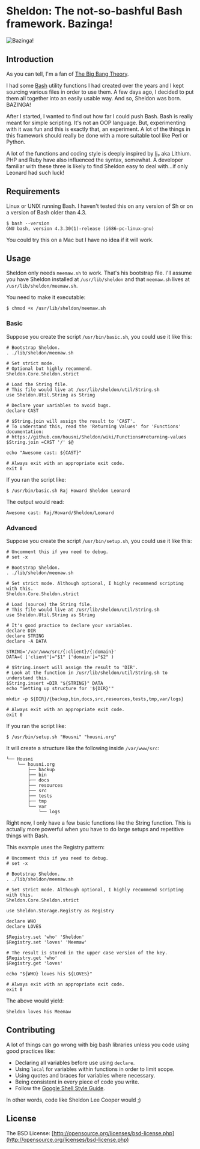 # Sheldon: The not-so-bashful Bash framework. Bazinga!

![Bazinga!](https://cdn.rawgit.com/housni/Sheldon/master/resources/logo/sheldon.svg)

## Introduction
As you can tell, I'm a fan of [The Big Bang Theory](https://en.wikipedia.org/wiki/The_Big_Bang_Theory).

I had some [Bash](https://en.wikipedia.org/wiki/Bash_(Unix_shell)) utility functions I had created over the years and I kept sourcing various files in order to use them. A few days ago, I decided to put them all together into an easily usable way. And so, Sheldon was born. BAZINGA!

After I started, I wanted to find out how far I could push Bash. Bash is really meant for simple scripting. It's not an OOP language. But, experimenting with it was fun and this is exactly that, an experiment. A lot of the things in this framework should really be done with a more suitable tool like Perl or Python.

A lot of the functions and coding style is deeply inspired by [li₃](https://github.com/UnionOfRAD/lithium) aka Lithium. PHP and Ruby have also influenced the syntax, somewhat. A developer familiar with these three is likely to find Sheldon easy to deal with...if only Leonard had such luck!


## Requirements
Linux or UNIX running Bash.
I haven't tested this on any version of Sh or on a version of Bash older than 4.3.
```
$ bash --version
GNU bash, version 4.3.30(1)-release (i686-pc-linux-gnu)
```
You could try this on a Mac but I have no idea if it will work.


## Usage
Sheldon only needs `meemaw.sh` to work. That's his bootstrap file.
I'll assume you have Sheldon installed at `/usr/lib/sheldon` and that `meemaw.sh` lives at `/usr/lib/sheldon/meemaw.sh`.

You need to make it executable:
```
$ chmod +x /usr/lib/sheldon/meemaw.sh
```

### Basic
Suppose you create the script `/usr/bin/basic.sh`, you could use it like this:
```shell
# Bootstrap Sheldon.
. ./lib/sheldon/meemaw.sh

# Set strict mode.
# Optional but highly recommend.
Sheldon.Core.Sheldon.strict

# Load the String file.
# This file would live at /usr/lib/sheldon/util/String.sh
use Sheldon.Util.String as String

# Declare your variables to avoid bugs.
declare CAST

# $String.join will assign the result to 'CAST'.
# To understand this, read the 'Returning Values' for 'Functions' documentation:
# https://github.com/housni/Sheldon/wiki/Functions#returning-values
$String.join =CAST '/' $@

echo "Awesome cast: ${CAST}"

# Always exit with an appropriate exit code.
exit 0
```

If you ran the script like:
```shell
$ /usr/bin/basic.sh Raj Howard Sheldon Leonard
```

The output would read:
```shell
Awesome cast: Raj/Howard/Sheldon/Leonard
```



### Advanced
Suppose you create the script `/usr/bin/setup.sh`, you could use it like this:
```shell
# Uncomment this if you need to debug.
# set -x

# Bootstrap Sheldon.
. ./lib/sheldon/meemaw.sh

# Set strict mode. Although optional, I highly recommend scripting with this.
Sheldon.Core.Sheldon.strict

# Load (source) the String file.
# This file would live at /usr/lib/sheldon/util/String.sh
use Sheldon.Util.String as String

# It's good practice to declare your variables.
declare DIR
declare STRING
declare -A DATA

STRING='/var/www/src/{:client}/{:domain}'
DATA=( ['client']="$1" ['domain']="$2" )

# $String.insert will assign the result to 'DIR'.
# Look at the function in /usr/lib/sheldon/util/String.sh to understand this.
$String.insert =DIR "${STRING}" DATA
echo "Setting up structure for '${DIR}'"

mkdir -p ${DIR}/{backup,bin,docs,src,resources,tests,tmp,var/logs}

# Always exit with an appropriate exit code.
exit 0
```

If you ran the script like:
```shell
$ /usr/bin/setup.sh "Housni" "housni.org"
```

It will create a structure like the following inside `/var/www/src`:
```
└── Housni
    └── housni.org
        ├── backup
        ├── bin
        ├── docs
        ├── resources
        ├── src
        ├── tests
        ├── tmp
        └── var
            └── logs
```

Right now, I only have a few basic functions like the String function.
This is actually more powerful when you have to do large setups and repetitive things with Bash.

This example uses the Registry pattern:
```shell
# Uncomment this if you need to debug.
# set -x

# Bootstrap Sheldon.
. ./lib/sheldon/meemaw.sh

# Set strict mode. Although optional, I highly recommend scripting with this.
Sheldon.Core.Sheldon.strict

use Sheldon.Storage.Registry as Registry

declare WHO
declare LOVES

$Registry.set 'who' 'Sheldon'
$Registry.set 'loves' 'Meemaw'

# The result is stored in the upper case version of the key.
$Registry.get 'who'
$Registry.get 'loves'

echo "${WHO} loves his ${LOVES}"

# Always exit with an appropriate exit code.
exit 0
```

The above would yield:
```
Sheldon loves his Meemaw
```


## Contributing
A lot of things can go wrong with big bash libraries unless you code using good practices like:
* Declaring all variables before use using `declare`.
* Using `local` for variables within functions in order to limit scope.
* Using quotes and braces for variables where necessary.
* Being consistent in every piece of code you write.
* Follow the [Google Shell Style Guide](https://google-styleguide.googlecode.com/svn/trunk/shell.xml).

In other words, code like Sheldon Lee Cooper would ;)


## License
The BSD License: [http://opensource.org/licenses/bsd-license.php](http://opensource.org/licenses/bsd-license.php)